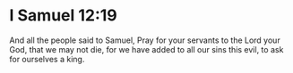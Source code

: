 # I Samuel 12:19

And all the people said to Samuel, Pray for your servants to the Lord your God, that we may not die, for we have added to all our sins this evil, to ask for ourselves a king.
